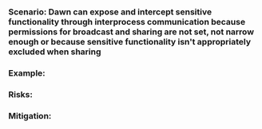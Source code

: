 ### Scenario: Dawn can expose and intercept sensitive functionality through interprocess communication because permissions for broadcast and sharing are not set, not narrow enough or because sensitive functionality isn't appropriately excluded when sharing

### Example:

### Risks: 

### Mitigation: